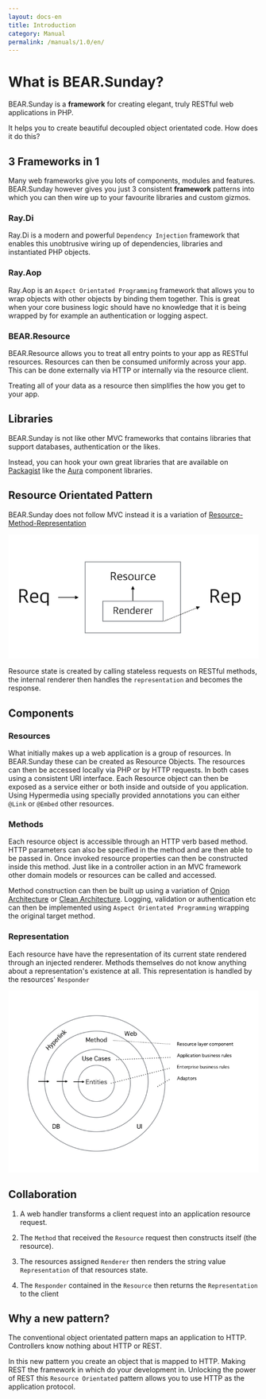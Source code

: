 ```yaml
---
layout: docs-en
title: Introduction
category: Manual
permalink: /manuals/1.0/en/
---
```

# What is BEAR.Sunday?

BEAR.Sunday is a **framework** for creating elegant, truly RESTful web applications in PHP.

It helps you to create beautiful decoupled object orientated code. How does it do this?

## 3 Frameworks in 1

Many web frameworks give you lots of components, modules and features. BEAR.Sunday however gives you just 3 consistent **framework** patterns into which you can then wire up to your favourite libraries and custom gizmos.

### Ray.Di

Ray.Di is a modern and powerful `Dependency Injection` framework that enables this unobtrusive wiring up of dependencies, libraries and instantiated PHP objects.

### Ray.Aop

Ray.Aop is an `Aspect Orientated Programming` framework that allows you to wrap objects with other objects by binding them together. This is great when your core business logic should have no knowledge that it is being wrapped by for example an authentication or logging aspect.


### BEAR.Resource

BEAR.Resource allows you to treat all entry points to your app as RESTful resources. Resources can then be consumed uniformly across your app. This can be done externally via HTTP or internally via the resource client.

Treating all of your data as a resource then simplifies the how you get to your app.

## Libraries

BEAR.Sunday is not like other MVC frameworks that contains libraries that support databases, authentication or the likes.

Instead, you can hook your own great libraries that are available on [Packagist](https://packagist.org/) like the [Aura](http://auraphp.com/) component libraries.

## Resource Orientated Pattern

BEAR.Sunday does not follow MVC instead it is a variation of [Resource-Method-Representation](http://www.peej.co.uk/articles/rmr-architecture.html)

![4R](/images/screen/4r.png)

Resource state is created by calling stateless  requests on RESTful methods, the internal renderer then handles the `representation` and becomes the response.

## Components

### Resources

What initially makes up a web application is a group of resources. In BEAR.Sunday these can be created as Resource Objects. The resources can then be accessed locally via PHP or by HTTP requests. In both cases using a consistent URI interface. Each Resource object can then be exposed as a service either or both inside and outside of you application. Using Hypermedia using specially provided annotations you can either `@Link` or `@Embed` other resources.

### Methods

Each resource object is accessible through an HTTP verb based method. HTTP parameters can also be specified in the method and are then able to be passed in. Once invoked resource properties can then be constructed inside this method. Just like in a controller action in an MVC framework other domain models or resources can be called and accessed.

Method construction can then be built up using a variation of [Onion Architecture](http://www.infoq.com/news/2014/10/ddd-onion-architecture) or [Clean Architecture](http://blog.8thlight.com/uncle-bob/2012/08/13/the-clean-architecture.html). Logging, validation or authentication etc can then be implemented using `Aspect Orientated Programming` wrapping the original target method.

### Representation

Each resource have have the representation of its current state rendered through an injected renderer. Methods themselves do not know anything about a representation's existence at all. This representation is handled by the resources' `Responder`

![Clean Method](/images/screen/clean-method.png)

## Collaboration

1. A web handler transforms a client request into an application resource request.

1. The `Method` that received the `Resource` request then constructs itself (the resource).

1. The resources assigned `Renderer` then renders the string value `Representation` of that resources state.

1. The `Responder` contained in the `Resource` then returns the `Representation` to the client

## Why a new pattern?

The conventional object orientated pattern maps an application to HTTP. Controllers know nothing about HTTP or REST.

In this new pattern you create an object that is mapped to HTTP. Making REST the framework in which do your development in. Unlocking the power of REST this `Resource Orientated` pattern allows you to use HTTP as the application protocol.
